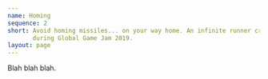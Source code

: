 ```yaml
---
name: Homing
sequence: 2
short: Avoid homing missiles... on your way home. An infinite runner created
       during Global Game Jam 2019.
layout: page
---
```

Blah blah blah.
